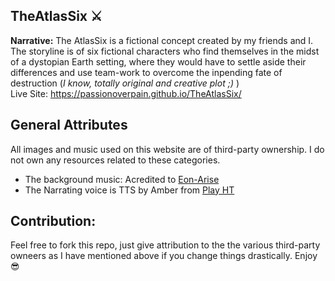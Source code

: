## TheAtlasSix ⚔
**Narrative:**
The AtlasSix is a fictional concept created by my friends and I. The storyline is of six fictional characters who find themselves in the midst of
a dystopian Earth setting, where they would have to settle aside their differences and use team-work to overcome the inpending fate of destruction
(_I know, totally original and creative plot ;)_ ) <br>
Live Site: https://passionoverpain.github.io/TheAtlasSix/

## General Attributes
All images and music used on this website are of third-party ownership. I do not own any resources related to these categories.
<ul>
<li>The background music: Acredited to <a href="https://www.youtube.com/watch?v=Rh7j_xsIu9Q&ab_channel=Eon">Eon-Arise</a></li>
<li>The Narrating voice is TTS by Amber from <a href="https://play.ht/">Play HT</a></li>
</ul>

## Contribution:
Feel free to fork this repo, just give attribution to the the various third-party owneers as I have mentioned above if you change things drastically.
Enjoy 😎
